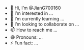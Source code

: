 - 👋 Hi, I’m @JianG700160
- 👀 I’m interested in ...
- 🌱 I’m currently learning ...
- 💞️ I’m looking to collaborate on ...
- 📫 How to reach me ...
- 😄 Pronouns: ...
- ⚡ Fun fact: ...

<!---
JianG700160/JianG700160 is a ✨ special ✨ repository because its `README.md` (this file) appears on your GitHub profile.
You can click the Preview link to take a look at your changes.

